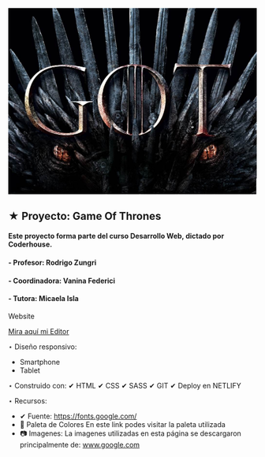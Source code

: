 <img src="./img/Imagen-Readme.jpg">

 ## ★ Proyecto: Game Of Thrones
 ####  Este proyecto forma parte del curso Desarrollo Web, dictado por Coderhouse.
 ####   - Profesor: Rodrigo Zungri
 ####   - Coordinadora: Vanina Federici
 ####   - Tutora: Micaela Isla

 Website
 
 [Mira aquí mi Editor](https://gameof-thrones.netlify.app/) 


 ⋆ Diseño responsivo:
   - Smartphone
   - Tablet

 ⋆ Construido con:
   ✔ HTML
   ✔ CSS
   ✔ SASS
   ✔ GIT
   ✔ Deploy en NETLIFY

 ⋆ Recursos:
   - ✔  Fuente: https://fonts.google.com/
   - 🎨 Paleta de Colores En este link podes visitar la paleta utilizada
   - 📷 Imagenes: La imagenes utilizadas en esta página se descargaron principalmente de: www.google.com


  